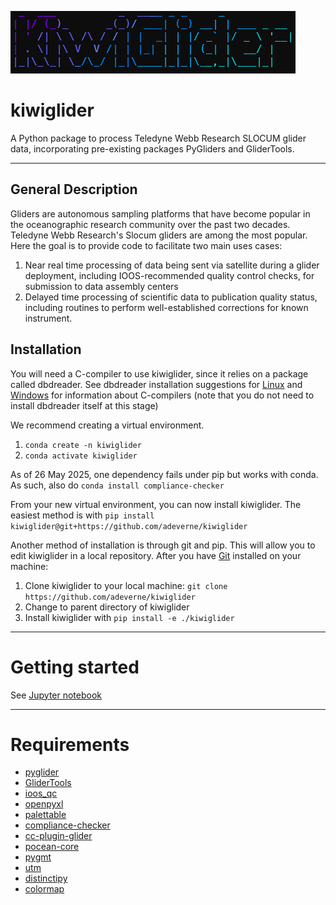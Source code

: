 ![image](kiwiglider_logo.png)

# kiwiglider
A Python package to process Teledyne Webb Research SLOCUM glider data, incorporating pre-existing packages PyGliders and GliderTools.

---

## General Description
Gliders are autonomous sampling platforms that have become popular in the oceanographic research community over the past two decades. Teledyne Webb Research's Slocum gliders are among the most popular. Here the goal is to provide code to facilitate two main uses cases:
1. Near real time processing of data being sent via satellite during a glider deployment, including IOOS-recommended quality control checks, for submission to data assembly centers
2. Delayed time processing of scientific data to publication quality status, including routines to perform well-established corrections for known instrument.

## Installation

You will need a C-compiler to use kiwiglider, since it relies on a package called dbdreader. See dbdreader installation suggestions for [Linux](https://github.com/smerckel/dbdreader?tab=readme-ov-file#installation-linux) and [Windows](https://github.com/smerckel/dbdreader?tab=readme-ov-file#installation-on-windows) for information about C-compilers (note that you do not need to install dbdreader itself at this stage)

We recommend creating a virtual environment.

1. `conda create -n kiwiglider`
1. `conda activate kiwiglider`

As of 26 May 2025, one dependency fails under pip but works with conda. As such, also do `conda install compliance-checker`

From your new virtual environment, you can now install kiwiglider. The easiest method is with `pip install kiwiglider@git+https://github.com/adeverne/kiwiglider`

Another method of installation is through git and pip. This will allow you to edit kiwiglider in a local repository. After you have [Git](https://git-scm.com/downloads) installed on your machine: 

1. Clone kiwiglider to your local machine: `git clone https://github.com/adeverne/kiwiglider`
1. Change to parent directory of kiwiglider
1. Install kiwiglider with `pip install -e ./kiwiglider`

---

# Getting started

See [Jupyter notebook](https://github.com/adeverne/kiwiglider/tree/main/notebooks/Glider_BasicProcessing.ipynb)

---

# Requirements

- [pyglider](https://github.com/c-proof/pyglider)
- [GliderTools](https://github.com/GliderToolsCommunity/GliderTools/)
- [ioos_qc](https://github.com/ioos/ioos_qc)
- [openpyxl](https://github.com/theorchard/openpyxl)
- [palettable](https://github.com/jiffyclub/palettable)
- [compliance-checker](https://github.com/ioos/compliance-checker)
- [cc-plugin-glider](https://github.com/ioos/cc-plugin-glider)
- [pocean-core](https://github.com/pyoceans/pocean-core)
- [pygmt](https://github.com/GenericMappingTools/pygmt)
- [utm](https://github.com/Turbo87/utm)
- [distinctipy](https://github.com/alan-turing-institute/distinctipy)
- [colormap](https://github.com/mjziebarth/gmt-python-extensions/blob/master/gmt_extensions/colormap.py)
